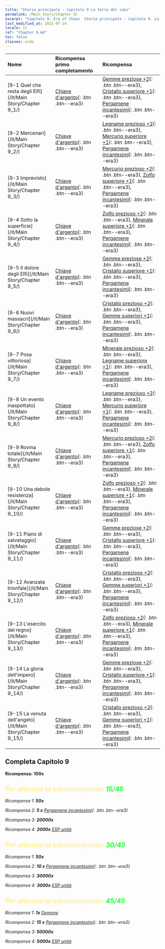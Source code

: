 ```yaml
---
title: "Storia principale - Capitolo 9 La terra del caos"
permalink: /Main Story/Chapter 9/
excerpt: "Capitolo 9. Era of Chaos  Storia principale - Capitolo 9. La terra del caos"
last_modified_at: 2021-07-14
locale: it
ref: "Chapter 9.md"
toc: false
classes: wide
---
```


  | Nome |  Ricompensa primo completamento | Ricompensa |
  |:------------|:------------|:------------| 
  | [9-1 Quel che resta degli Elfi](/it/Main Story/Chapter 9_1/) | [Chiave d'argento](/ItemsIT/con_693/){: .btn .btn--era3} | [Gemme preziose +2](/ItemsIT/mat_30/){: .btn .btn--era3}, [Cristallo superiore +1](/ItemsIT/mat_24/){: .btn .btn--era3}, [Pergamene incantesimi](/ItemsIT/con_694/){: .btn .btn--era3} |
  | [9-2 Mercenari](/it/Main Story/Chapter 9_2/) | [Chiave d'argento](/ItemsIT/con_693/){: .btn .btn--era3} | [Legname prezioso +2](/ItemsIT/mat_27/){: .btn .btn--era3}, [Mercurio superiore +1](/ItemsIT/mat_21/){: .btn .btn--era3}, [Pergamene incantesimi](/ItemsIT/con_694/){: .btn .btn--era3} |
  | [9-3 Imprevisto](/it/Main Story/Chapter 9_3/) | [Chiave d'argento](/ItemsIT/con_693/){: .btn .btn--era3} | [Mercurio prezioso +2](/ItemsIT/mat_28/){: .btn .btn--era3}, [Zolfo superiore +1](/ItemsIT/mat_22/){: .btn .btn--era3}, [Pergamene incantesimi](/ItemsIT/con_694/){: .btn .btn--era3} |
  | [9-4 Sotto la superficie](/it/Main Story/Chapter 9_4/) | [Chiave d'argento](/ItemsIT/con_693/){: .btn .btn--era3} | [Zolfo prezioso +2](/ItemsIT/mat_29/){: .btn .btn--era3}, [Minerale superiore +1](/ItemsIT/mat_19/){: .btn .btn--era3}, [Pergamene incantesimi](/ItemsIT/con_694/){: .btn .btn--era3} |
  | [9-5 Il dolore degli Elfi](/it/Main Story/Chapter 9_5/) | [Chiave d'argento](/ItemsIT/con_693/){: .btn .btn--era3} | [Gemme preziose +2](/ItemsIT/mat_30/){: .btn .btn--era3}, [Cristallo superiore +1](/ItemsIT/mat_24/){: .btn .btn--era3}, [Pergamene incantesimi](/ItemsIT/con_694/){: .btn .btn--era3} |
  | [9-6 Nuovi massacri](/it/Main Story/Chapter 9_6/) | [Chiave d'argento](/ItemsIT/con_693/){: .btn .btn--era3} | [Cristallo prezioso +2](/ItemsIT/mat_31/){: .btn .btn--era3}, [Gemme superiori +1](/ItemsIT/mat_23/){: .btn .btn--era3}, [Pergamene incantesimi](/ItemsIT/con_694/){: .btn .btn--era3} |
  | [9-7 Posa vittoriosa](/it/Main Story/Chapter 9_7/) | [Chiave d'argento](/ItemsIT/con_693/){: .btn .btn--era3} | [Minerale prezioso +2](/ItemsIT/mat_26/){: .btn .btn--era3}, [Legname superiore +1](/ItemsIT/mat_20/){: .btn .btn--era3}, [Pergamene incantesimi](/ItemsIT/con_694/){: .btn .btn--era3} |
  | [9-8 Un evento inaspettato](/it/Main Story/Chapter 9_8/) | [Chiave d'argento](/ItemsIT/con_693/){: .btn .btn--era3} | [Legname prezioso +2](/ItemsIT/mat_27/){: .btn .btn--era3}, [Mercurio superiore +1](/ItemsIT/mat_21/){: .btn .btn--era3}, [Pergamene incantesimi](/ItemsIT/con_694/){: .btn .btn--era3} |
  | [9-9 Rovina totale](/it/Main Story/Chapter 9_9/) | [Chiave d'argento](/ItemsIT/con_693/){: .btn .btn--era3} | [Mercurio prezioso +2](/ItemsIT/mat_28/){: .btn .btn--era3}, [Zolfo superiore +1](/ItemsIT/mat_22/){: .btn .btn--era3}, [Pergamene incantesimi](/ItemsIT/con_694/){: .btn .btn--era3} |
  | [9-10 Una debole resistenza](/it/Main Story/Chapter 9_10/) | [Chiave d'argento](/ItemsIT/con_693/){: .btn .btn--era3} | [Zolfo prezioso +2](/ItemsIT/mat_29/){: .btn .btn--era3}, [Minerale superiore +1](/ItemsIT/mat_19/){: .btn .btn--era3}, [Pergamene incantesimi](/ItemsIT/con_694/){: .btn .btn--era3} |
  | [9-11 Piano di salvataggio](/it/Main Story/Chapter 9_11/) | [Chiave d'argento](/ItemsIT/con_693/){: .btn .btn--era3} | [Gemme preziose +2](/ItemsIT/mat_30/){: .btn .btn--era3}, [Cristallo superiore +1](/ItemsIT/mat_24/){: .btn .btn--era3}, [Pergamene incantesimi](/ItemsIT/con_694/){: .btn .btn--era3} |
  | [9-12 Avanzata trionfale](/it/Main Story/Chapter 9_12/) | [Chiave d'argento](/ItemsIT/con_693/){: .btn .btn--era3} | [Cristallo prezioso +2](/ItemsIT/mat_31/){: .btn .btn--era3}, [Gemme superiori +1](/ItemsIT/mat_23/){: .btn .btn--era3}, [Pergamene incantesimi](/ItemsIT/con_694/){: .btn .btn--era3} |
  | [9-13 L'esercito del regno](/it/Main Story/Chapter 9_13/) | [Chiave d'argento](/ItemsIT/con_693/){: .btn .btn--era3} | [Zolfo prezioso +2](/ItemsIT/mat_29/){: .btn .btn--era3}, [Minerale superiore +1](/ItemsIT/mat_19/){: .btn .btn--era3}, [Pergamene incantesimi](/ItemsIT/con_694/){: .btn .btn--era3} |
  | [9-14 La gloria dell'impero](/it/Main Story/Chapter 9_14/) | [Chiave d'argento](/ItemsIT/con_693/){: .btn .btn--era3} | [Gemme preziose +2](/ItemsIT/mat_30/){: .btn .btn--era3}, [Cristallo superiore +1](/ItemsIT/mat_24/){: .btn .btn--era3}, [Pergamene incantesimi](/ItemsIT/con_694/){: .btn .btn--era3} |
  | [9-15 La venuta dell'angelo](/it/Main Story/Chapter 9_15/) | [Chiave d'argento](/ItemsIT/con_693/){: .btn .btn--era3} | [Cristallo prezioso +2](/ItemsIT/mat_31/){: .btn .btn--era3}, [Gemme superiori +1](/ItemsIT/mat_23/){: .btn .btn--era3}, [Pergamene incantesimi](/ItemsIT/con_694/){: .btn .btn--era3} |


## Completa Capitolo 9

 **Ricompensa:**  **100x** <i class="fas fa-gem"/>



## <span style="color: #ffeea0">Per ottenere la tua ricompensa: </span><span style="color: #27f73a">15/45</span>

 Ricompensa 1:  **50x** <i class="fas fa-gem"/>

 Ricompensa 2: **5 x** [Pergamene incantesimi](/ItemsIT/con_694/){: .btn .btn--era3}

 Ricompensa 3:  **20000x** <i class="fas fa-coins"/>

 Ricompensa 4:  **2000x** [ESP unità](/ItemsIT/con_902/)



## <span style="color: #ffeea0">Per ottenere la tua ricompensa: </span><span style="color: #27f73a">30/45</span>

 Ricompensa 1:  **50x** <i class="fas fa-gem"/>

 Ricompensa 2: **10 x** [Pergamene incantesimi](/ItemsIT/con_694/){: .btn .btn--era3}

 Ricompensa 3:  **30000x** <i class="fas fa-coins"/>

 Ricompensa 4:  **3000x** [ESP unità](/ItemsIT/con_902/)



## <span style="color: #ffeea0">Per ottenere la tua ricompensa: </span><span style="color: #27f73a">45/45</span>

 Ricompensa 1:  **1x** [Demone](/it/units/Demon/)

 Ricompensa 2: **15 x** [Pergamene incantesimi](/ItemsIT/con_694/){: .btn .btn--era3}

 Ricompensa 3:  **50000x** <i class="fas fa-coins"/>

 Ricompensa 4:  **5000x** [ESP unità](/ItemsIT/con_902/)


